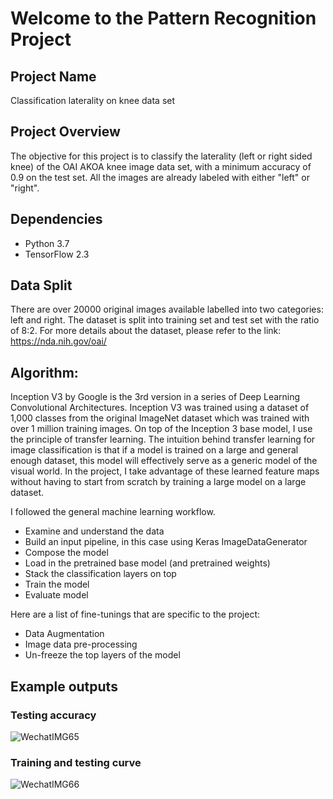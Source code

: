#  Welcome to the Pattern Recognition Project

## Project Name

Classification laterality on knee data set


## Project Overview

The objective for this project is to classify the laterality (left or right sided knee) of the OAI AKOA knee image data set, with a minimum accuracy of 0.9 on the test set. All the images are already labeled with either "left" or "right". 


## Dependencies

* Python 3.7
* TensorFlow 2.3


## Data Split

There are over 20000 original images available labelled into two categories: left and right. The dataset is split into training set and test set with the ratio of 8:2. For more details about the dataset, please refer to the link: https://nda.nih.gov/oai/

## Algorithm: 

Inception V3 by Google is the 3rd version in a series of Deep Learning Convolutional Architectures. Inception V3 was trained using a dataset of 1,000 classes from the original ImageNet dataset which was trained with over 1 million training images. On top of the Inception 3 base model, I use the principle of transfer learning. The intuition behind transfer learning for image classification is that if a model is trained on a large and general enough dataset, this model will effectively serve as a generic model of the visual world. In the project, I take advantage of these learned feature maps without having to start from scratch by training a large model on a large dataset.

I followed the general machine learning workflow.

* Examine and understand the data
* Build an input pipeline, in this case using Keras ImageDataGenerator
* Compose the model
* Load in the pretrained base model (and pretrained weights)
* Stack the classification layers on top
* Train the model
* Evaluate model

Here are a list of fine-tunings that are specific to the project:

* Data Augmentation
* Image data pre-processing
* Un-freeze the top layers of the model

## Example outputs
### Testing accuracy
![WechatIMG65](https://user-images.githubusercontent.com/45050125/97295079-26f4ea00-184f-11eb-87f9-f6d23191c250.png)

### Training and testing curve
![WechatIMG66](https://user-images.githubusercontent.com/45050125/97295094-2a887100-184f-11eb-93a3-7baba9f2a01f.png)












